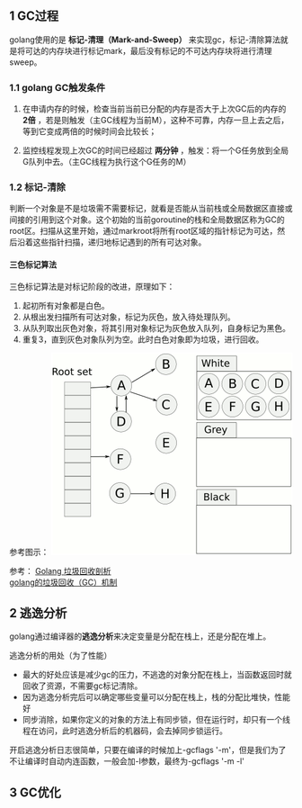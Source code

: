 ## 1 GC过程
golang使用的是 **标记-清理（Mark-and-Sweep）** 来实现gc，标记-清除算法就是将可达的内存块进行标记mark，最后没有标记的不可达内存块将进行清理sweep。

### 1.1 golang GC触发条件

1. 在申请内存的时候，检查当前当前已分配的内存是否大于上次GC后的内存的 **2倍** ，若是则触发（主GC线程为当前M），这种不可靠，内存一旦上去之后，等到它变成两倍的时候时间会比较长；

2. 监控线程发现上次GC的时间已经超过 **两分钟** ，触发：将一个G任务放到全局G队列中去。（主GC线程为执行这个G任务的M）

### 1.2 标记-清除

判断一个对象是不是垃圾需不需要标记，就看是否能从当前栈或全局数据区直接或间接的引用到这个对象。这个初始的当前goroutine的栈和全局数据区称为GC的root区。扫描从这里开始，通过markroot将所有root区域的指针标记为可达，然后沿着这些指针扫描，递归地标记遇到的所有可达对象。

#### 三色标记算法
三色标记算法是对标记阶段的改进，原理如下：
1. 起初所有对象都是白色。
2. 从根出发扫描所有可达对象，标记为灰色，放入待处理队列。
3. 从队列取出灰色对象，将其引用对象标记为灰色放入队列，自身标记为黑色。
4. 重复3，直到灰色对象队列为空。此时白色对象即为垃圾，进行回收。

参考图示：
![](./assets/Animation_of_tri-color_garbage_collection.gif)

参考：
[Golang 垃圾回收剖析](http://legendtkl.com/2017/04/28/golang-gc/) \
[golang的垃圾回收（GC）机制](https://blog.csdn.net/WangYouJin321/article/details/80481567)

## 2 逃逸分析
golang通过编译器的**逃逸分析**来决定变量是分配在栈上，还是分配在堆上。

逃逸分析的用处（为了性能）
* 最大的好处应该是减少gc的压力，不逃逸的对象分配在栈上，当函数返回时就回收了资源，不需要gc标记清除。
* 因为逃逸分析完后可以确定哪些变量可以分配在栈上，栈的分配比堆快，性能好
* 同步消除，如果你定义的对象的方法上有同步锁，但在运行时，却只有一个线程在访问，此时逃逸分析后的机器码，会去掉同步锁运行。

开启逃逸分析日志很简单，只要在编译的时候加上-gcflags '-m'，但是我们为了不让编译时自动内连函数，一般会加-l参数，最终为-gcflags '-m -l'

## 3 GC优化
